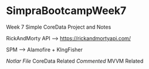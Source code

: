 # SimpraBootcampWeek7
Week 7 Simple CoreData Project and Notes

RickAndMorty API --> https://rickandmortyapi.com/

SPM --> Alamofire + KIngFisher

*Notlar File*   CoreData Related
*Commented*     MVVM Related
